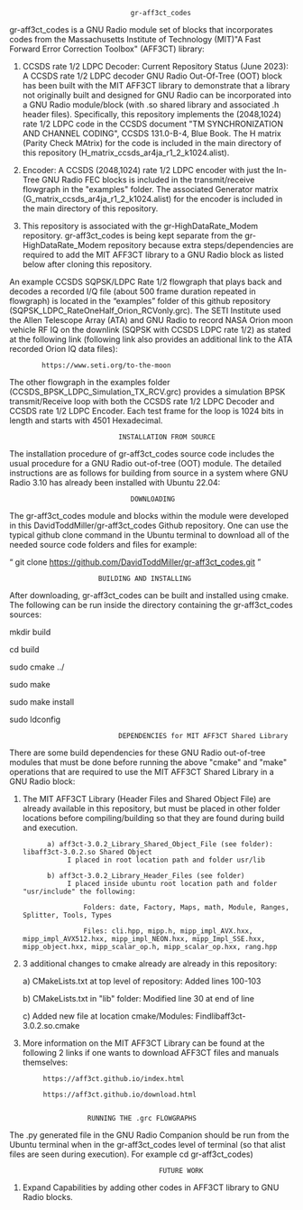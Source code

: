                                   gr-aff3ct_codes

gr-aff3ct_codes is a GNU Radio module set of blocks that incorporates codes from the Massachusetts Institute of Technology (MIT)"A Fast Forward Error Correction Toolbox" (AFF3CT) library:
 
  1) CCSDS rate 1/2 LDPC Decoder: Current Repository Status (June 2023): A CCSDS rate 1/2 LDPC decoder GNU Radio Out-Of-Tree (OOT) block has been built with the MIT AFF3CT library to demonstrate that a library not originally built and designed for GNU Radio can be incorporated into a GNU Radio module/block (with .so shared library and associated .h header files). Specifically, this repository implements the (2048,1024) rate 1/2 LDPC code in the CCSDS document "TM SYNCHRONIZATION AND CHANNEL CODING", CCSDS 131.0-B-4, Blue Book. The H matrix (Parity Check MAtrix) for the code is included in the main directory of this repository (H_matrix_ccsds_ar4ja_r1_2_k1024.alist).

  2) Encoder:  A CCSDS (2048,1024) rate 1/2 LDPC encoder with just the In-Tree GNU Radio FEC blocks is included in the transmit/receive flowgraph in the "examples" folder. The associated Generator matrix (G_matrix_ccsds_ar4ja_r1_2_k1024.alist) for the encoder is included in the main directory of this repository.
  
  3) This repository is associated with the gr-HighDataRate_Modem repository. gr-aff3ct_codes is being kept separate from the gr-HighDataRate_Modem repository because extra steps/dependencies are required to add the MIT AFF3CT library to a GNU Radio block as listed below after cloning this repository.
  

An example CCSDS SQPSK/LDPC Rate 1/2 flowgraph that plays back and decodes a recorded I/Q file (about 500 frame duration repeated in flowgraph) is located in the “examples” folder of this github repository (SQPSK_LDPC_RateOneHalf_Orion_RCVonly.grc). The SETI Institute used the Allen Telescope Array (ATA) and GNU Radio to record NASA Orion moon vehicle RF IQ on the downlink (SQPSK with CCSDS LDPC rate 1/2) as stated at the following link (following link also provides an additional link to the ATA recorded Orion IQ data files):

            https://www.seti.org/to-the-moon

The other flowgraph in the examples folder (CCSDS_BPSK_LDPC_Simulation_TX_RCV.grc) provides a simulation BPSK transmit/Receive loop with both the CCSDS rate 1/2 LDPC Decoder and CCSDS rate 1/2 LDPC Encoder. Each test frame for the loop is 1024 bits in length and starts with 4501 Hexadecimal.

                               INSTALLATION FROM SOURCE

The installation procedure of gr-aff3ct_codes source code includes the usual procedure for a GNU Radio out-of-tree (OOT) module. The detailed instructions are as follows for building from source in a system where GNU Radio 3.10 has already been installed with Ubuntu 22.04:


                                  DOWNLOADING

The gr-aff3ct_codes module and blocks within the module were developed in this DavidToddMiller/gr-aff3ct_codes Github repository. One can use the typical github clone command in the Ubuntu terminal to download all of the needed source code folders and files for example:

“ git clone https://github.com/DavidToddMiller/gr-aff3ct_codes.git ”

                          BUILDING AND INSTALLING

After downloading, gr-aff3ct_codes can be built and installed using cmake. The following can be run inside the directory containing the gr-aff3ct_codes sources:

mkdir build

cd build

sudo cmake ../

sudo make

sudo make install

sudo ldconfig

                               DEPENDENCIES for MIT AFF3CT Shared Library

There are some build dependencies for these GNU Radio out-of-tree modules that must be done before running the above "cmake" and "make" operations that are required to use the MIT AFF3CT Shared Library in a GNU Radio block:

  1) The MIT AFF3CT Library (Header Files and Shared Object File) are already available in this repository, but must be placed in other folder locations before compiling/building so that they are found during build and execution.

               a) aff3ct-3.0.2_Library_Shared_Object_File (see folder): libaff3ct-3.0.2.so Shared Object
                    I placed in root location path and folder usr/lib    
  
               b) aff3ct-3.0.2_Library_Header_Files (see folder)
                    I placed inside ubuntu root location path and folder "usr/include" the following:  
  
                        Folders: date, Factory, Maps, math, Module, Ranges, Splitter, Tools, Types
                    
                        Files: cli.hpp, mipp.h, mipp_impl_AVX.hxx, mipp_impl_AVX512.hxx, mipp_impl_NEON.hxx, mipp_Impl_SSE.hxx, mipp_object.hxx, mipp_scalar_op.h, mipp_scalar_op.hxx, rang.hpp
                    
 
  2) 3 additional changes to cmake already are already in this repository:
 
     a) CMakeLists.txt at top level of repository: Added lines 100-103
 
     b) CMakeLists.txt in "lib" folder:  Modified line 30 at end of line
         
     c) Added new file at location cmake/Modules: Findlibaff3ct-3.0.2.so.cmake 
  
  3) More information on the MIT AFF3CT Library can be found at the following 2 links if one wants to download AFF3CT files and manuals themselves:
 
              
              https://aff3ct.github.io/index.html
              
              https://aff3ct.github.io/download.html
              

                         RUNNING THE .grc FLOWGRAPHS

The .py generated file in the GNU Radio Companion should be run from the Ubuntu terminal when in the gr-aff3ct_codes level of terminal (so that alist files are seen during execution). For example cd gr-aff3ct_codes)


                                         FUTURE WORK   

1. Expand Capabilities by adding other codes in AFF3CT library to GNU Radio blocks. 



                                              
